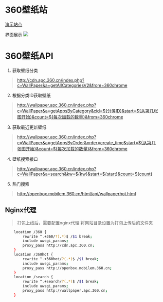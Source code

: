 # 360壁纸站

[演示站点](https://wper.ztyang.com)

界面展示
![](https://qiniu.ztyang.com/img/20220630202720.png)


# 360壁纸API

1. 获取壁纸分类

> http://cdn.apc.360.cn/index.php?c=WallPaper&a=getAllCategoriesV2&from=360chrome

2. 根据分类ID获取壁纸

> http://wallpaper.apc.360.cn/index.php?c=WallPaper&a=getAppsByCategory&cid=${分类ID}&start=${从第几张图开始}&count=${每次加载的数量}&from=360chrome

3. 获取最近更新壁纸

> http://wallpaper.apc.360.cn/index.php?c=WallPaper&a=getAppsByOrder&order=create_time&start=${从第几张图开始}&count=${每次加载的数量}&from=360chrome

4. 壁纸搜索接口

> http://wallpaper.apc.360.cn/index.php?c=WallPaper&a=search&kw=${kw}&start=${start}&count=${count}

5. 热门搜索

> http://openbox.mobilem.360.cn/html/api/wallpaperhot.html

## Nginx代理

> 打包上线后，需要配置nginx代理
将网站目录设置为打包上传后的文件夹

```bash
    location /360 {
        rewrite ^.+360/?(.*)$ /$1 break;
        include uwsgi_params;
        proxy_pass http://cdn.apc.360.cn;
    }
    location /360hot {
        rewrite ^.+360hot/?(.*)$ /$1 break;
        include uwsgi_params;
        proxy_pass http://openbox.mobilem.360.cn;
    }
    location /search {
        rewrite ^.+search/?(.*)$ /$1 break;
        include uwsgi_params;
        proxy_pass http://wallpaper.apc.360.cn;
    }
```

